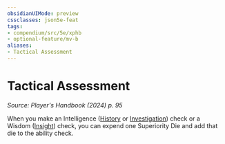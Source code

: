 ```yaml
---
obsidianUIMode: preview
cssclasses: json5e-feat
tags:
- compendium/src/5e/xphb
- optional-feature/mv-b
aliases:
- Tactical Assessment
---
```

# Tactical Assessment
*Source: Player's Handbook (2024) p. 95*  

When you make an Intelligence ([History](skills.md#History) or [Investigation](skills.md#Investigation)) check or a Wisdom ([Insight](skills.md#Insight)) check, you can expend one Superiority Die and add that die to the ability check.